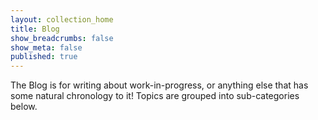 ```yaml
---
layout: collection_home
title: Blog
show_breadcrumbs: false
show_meta: false
published: true
---
```


The Blog is for writing about work-in-progress, or anything else that has some natural chronology to it! Topics are grouped into sub-categories below.
